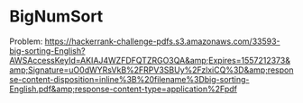 # BigNumSort
Problem: https://hackerrank-challenge-pdfs.s3.amazonaws.com/33593-big-sorting-English?AWSAccessKeyId=AKIAJ4WZFDFQTZRGO3QA&amp;Expires=1557212373&amp;Signature=uO0dWYRsVkB%2FRPV3SBUy%2FzlxiCQ%3D&amp;response-content-disposition=inline%3B%20filename%3Dbig-sorting-English.pdf&amp;response-content-type=application%2Fpdf
